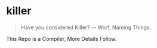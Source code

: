# killer

> Have you considered Killer? -- Worf, Naming Things.

This Repo is a Compiler, More Details Follow.